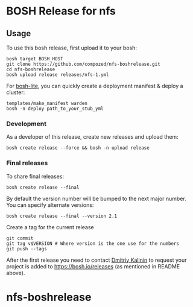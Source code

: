 # BOSH Release for nfs

## Usage

To use this bosh release, first upload it to your bosh:

```
bosh target BOSH_HOST
git clone https://github.com/compozed/nfs-boshrelease.git
cd nfs-boshrelease
bosh upload release releases/nfs-1.yml
```

For [bosh-lite](https://github.com/cloudfoundry/bosh-lite), you can quickly create a deployment manifest & deploy a cluster:

```
templates/make_manifest warden
bosh -n deploy path_to_your_stub_yml
```


### Development

As a developer of this release, create new releases and upload them:

```
bosh create release --force && bosh -n upload release
```

### Final releases

To share final releases:

```
bosh create release --final

```

By default the version number will be bumped to the next major number. You can specify alternate versions:


```
bosh create release --final --version 2.1
```

Create a tag for the current release

```
git commit
git tag v$VERSION # Where version is the one use for the numbers
git push --tags
```

After the first release you need to contact [Dmitriy Kalinin](mailto://dkalinin@pivotal.io) to request your project is added to https://bosh.io/releases (as mentioned in README above).
# nfs-boshrelease
